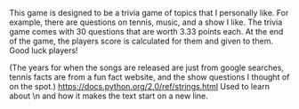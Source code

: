 This game is designed to be a trivia game of topics that I personally like. For example, there are questions on tennis, music,
and a show I like. The trivia game comes with 30 questions that are worth 3.33 points each. At the end of the game, the players score is
calculated for them and given to them. Good luck players!


(The years for when the songs are released are just from google searches, tennis facts are from a fun fact website, and the show questions I thought of on the spot.)
https://docs.python.org/2.0/ref/strings.html
Used to learn about \n and how it makes the text start on a new line.

